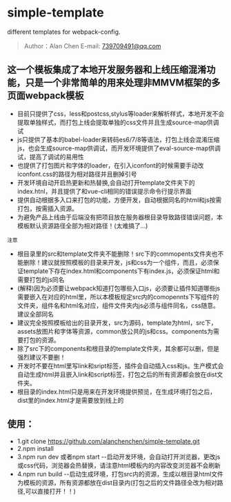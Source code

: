 # simple-template
different templates for webpack-config.
> Author：Alan Chen
> E-mail: 739709491@qq.com
## 这一个模板集成了本地开发服务器和上线压缩混淆功能，只是一个非常简单的用来处理非MMVM框架的多页面webpack模板
* 目前只提供了css，less和postcss,stylus等loader来解析样式，本地开发不会提取单独样式，而打包上线会提取单独的css文件并且生成source-map供调试
* js只提供了基本的babel-loader来转码es6/7/8等语法，打包上线会混淆压缩js，也会生成source-map供调试，而开发环境提供了eval-source-map供调试，提高了调试的易用性
* 也提供了打包图片和字体的loader，在引入iconfont的时候需要手动改iconfont.css的路径为相对路径并且删掉引号
* 开发环境自动开启热更新和热替换,会自动打开template文件夹下的index.htnl，并且提供了和vue-cli相同的错误提示命令行提示界面
* 提供自动根据多入口来打包的功能，方便开发，自动根据同名的html和js按需打包，按需插入资源。
* 为避免产品上线由于后端没有把项目放在服务器根目录导致路径错误问题，本模板默认资源路径全部为相对路径！(太难搞了...)

`注意`
* 根目录里的src和template文件夹不能删除！src下的commopents文件夹也不能删除！建议就按照模板的目录来开发，js和css为一个组件，而且，必须保证template下存在index.html和components下有index.js，必须保证html和需要打包的js同名
* (解释)因为必须要让webpack知道打包哪些入口js，必须要让插件知道哪些js需要嵌入在对应的html里，所以本模板规定src内的comopennts下写组件的文件夹，组件名和html名对应，组件文件夹内js必须与组件同名，css随意。建议全部同名
* 建议完全按照模板给出的目录开发，src为源码，template为html，src下，assets放图片和字体等资源，common放公共的js和css。components为需要打包的资源。
* 除了src下的components和根目录的template文件夹，其余都可以删，但是强烈建议不要删！
* 开发时不要在html里写link和sript标签，插件会自动插入css和js。生产模式会自动生成html并且嵌入link和script标签，打包之后的所有资源都会放在dist文件夹。
* 根目录的index.html只是用来在开发环境提供预览，在生成环境打包之后，dist里的index.html才是需要放到线上的
## 使用：
* 1.git clone https://github.com/alanchenchen/simple-template.git
* 2.npm install 
* 3.npm run dev 或者npm start  --启动开发环境，会自动打开浏览器，更改js或css代码，浏览器会热替换，请注意html模板内的内容改变浏览器不会刷新
* 4.npm run build --启动生成环境，打包src内的资源，生成以根目录html文件为模板的资源，所有资源都放在dist目录内(打包之后的文件路径全改为相对路径,可以直接打开！！)
